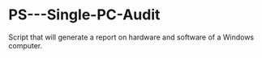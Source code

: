# PS---Single-PC-Audit
Script that will generate a report on hardware and software of a Windows computer.
